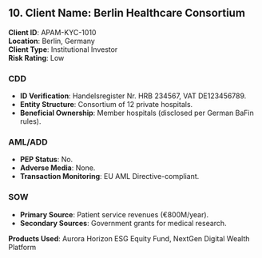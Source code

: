 ## 10. **Client Name**: Berlin Healthcare Consortium  
**Client ID**: APAM-KYC-1010  
**Location**: Berlin, Germany  
**Client Type**: Institutional Investor  
**Risk Rating**: Low  

### CDD  
- **ID Verification**: Handelsregister Nr. HRB 234567, VAT DE123456789.  
- **Entity Structure**: Consortium of 12 private hospitals.  
- **Beneficial Ownership**: Member hospitals (disclosed per German BaFin rules).  

### AML/ADD  
- **PEP Status**: No.  
- **Adverse Media**: None.  
- **Transaction Monitoring**: EU AML Directive-compliant.  

### SOW  
- **Primary Source**: Patient service revenues (€800M/year).  
- **Secondary Sources**: Government grants for medical research.  

**Products Used**: Aurora Horizon ESG Equity Fund, NextGen Digital Wealth Platform 